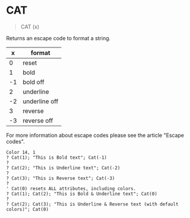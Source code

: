 # CAT

> CAT (x)

Returns an escape code to format a string. 

| x  | format        |
|----|---------------|
| 0  | reset         |
| 1  | bold          |
| -1 | bold off      |
| 2  | underline     |
| -2 | underline off |
| 3  | reverse       |
| -3 | reverse off   |

For more information about escape codes please see the article "Escape codes".

~~~
Color 14, 1
? Cat(1); "This is Bold text"; Cat(-1)
?
? Cat(2); "This is Underline text"; Cat(-2)
?
? Cat(3); "This is Reverse text"; Cat(-3)
? 
' Cat(0) resets ALL attributes, including colors.
? Cat(1); Cat(2); "This is Bold & Underline text"; Cat(0) 
?
? Cat(2); Cat(3); "This is Underline & Reverse text (with default colors)"; Cat(0)
~~~


